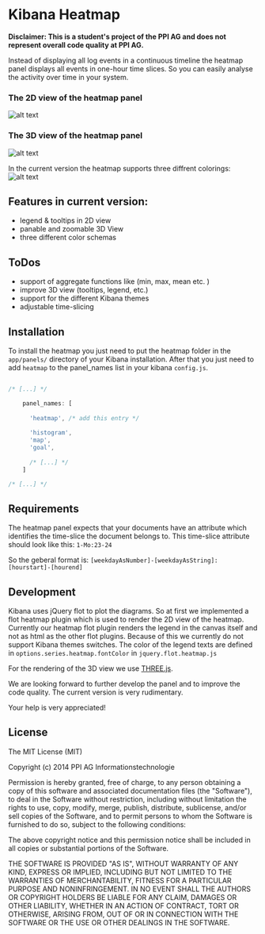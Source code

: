 # Kibana Heatmap

**Disclaimer: This is a student's project of the PPI AG and does not represent overall code quality at PPI AG.**

Instead of displaying all log events in a continuous timeline the heatmap panel displays all events in one-hour time slices. 
So you can easily analyse the activity over time in your system.



### The 2D view of the heatmap panel
![alt text](../../raw/master/img/heatmap-overview.png "heatmap in 2D view")




### The 3D view of the heatmap  panel
![alt text](../../raw/master/img/heatmap-3D.png "heatmap in 3D view")


In the current version the heatmap supports three diffrent colorings:
![alt text](../../raw/master/img/heatmap-coloring.png "three diffrent heatmap colorings")


## Features in current version:
 - legend & tooltips in 2D view
 - panable and zoomable 3D View
 - three different color schemas

## ToDos 
- support of aggregate functions like (min, max, mean etc. )
- improve 3D view (tooltips, legend, etc.)
- support for the different Kibana themes
- adjustable time-slicing


## Installation 

To install the heatmap you just need to put the heatmap folder in the ```app/panels/``` directory of your Kibana installation.
After that you just need to add ```heatmap``` to the panel_names list in your kibana ```config.js```.

```js

/* [...] */

    panel_names: [
      
      'heatmap', /* add this entry */
      
      'histogram',
      'map',
      'goal',
      
      /* [...] */
    ]

/* [...] */

```


## Requirements

The heatmap panel expects that your documents have an attribute which identifies the time-slice the document belongs to.
This time-slice attribute should look like this: ```1-Mo:23-24``` 

So the geberal format is: ```[weekdayAsNumber]-[weekdayAsString]:[hourstart]-[hourend]```


## Development

Kibana uses jQuery flot to plot the diagrams. So at first we implemented a flot heatmap plugin which is used to render the 2D view of the heatmap. 
Currently our heatmap flot plugin renders the legend in the canvas itself and not as html as the other flot plugins. 
Because of this we currently do not support Kibana themes switches. The color of the legend texts are defined in ```options.series.heatmap.fontColor``` in ```jquery.flot.heatmap.js```

For the rendering of the 3D view we use [THREE.js](http://threejs.org/).

We are looking forward to further develop the panel and to improve the code quality. The current version is very rudimentary.

Your help is very appreciated!


## License

The MIT License (MIT)

Copyright (c) 2014 PPI AG Informationstechnologie

Permission is hereby granted, free of charge, to any person obtaining a copy
of this software and associated documentation files (the "Software"), to deal
in the Software without restriction, including without limitation the rights
to use, copy, modify, merge, publish, distribute, sublicense, and/or sell
copies of the Software, and to permit persons to whom the Software is
furnished to do so, subject to the following conditions:

The above copyright notice and this permission notice shall be included in
all copies or substantial portions of the Software.

THE SOFTWARE IS PROVIDED "AS IS", WITHOUT WARRANTY OF ANY KIND, EXPRESS OR
IMPLIED, INCLUDING BUT NOT LIMITED TO THE WARRANTIES OF MERCHANTABILITY,
FITNESS FOR A PARTICULAR PURPOSE AND NONINFRINGEMENT. IN NO EVENT SHALL THE
AUTHORS OR COPYRIGHT HOLDERS BE LIABLE FOR ANY CLAIM, DAMAGES OR OTHER
LIABILITY, WHETHER IN AN ACTION OF CONTRACT, TORT OR OTHERWISE, ARISING FROM,
OUT OF OR IN CONNECTION WITH THE SOFTWARE OR THE USE OR OTHER DEALINGS IN
THE SOFTWARE.